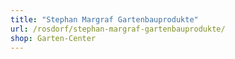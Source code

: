 ```yaml
---
title: "Stephan Margraf Gartenbauprodukte"
url: /rosdorf/stephan-margraf-gartenbauprodukte/
shop: Garten-Center
---
```

